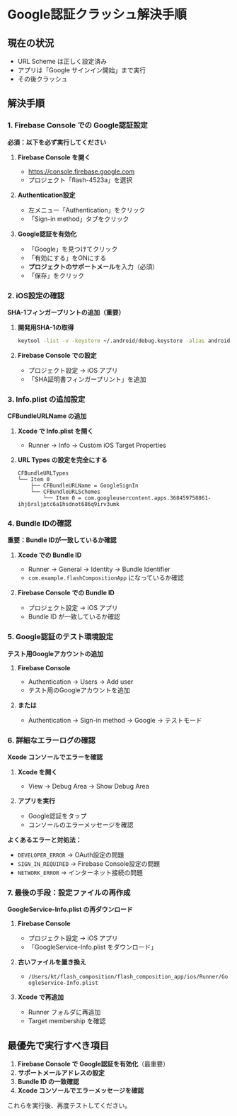 # Google認証クラッシュ解決手順

## 現在の状況
- URL Scheme は正しく設定済み
- アプリは「Google サインイン開始」まで実行
- その後クラッシュ

## 解決手順

### 1. Firebase Console での Google認証設定

**必須：以下を必ず実行してください**

1. **Firebase Console を開く**
   - https://console.firebase.google.com
   - プロジェクト「flash-4523a」を選択

2. **Authentication設定**
   - 左メニュー「Authentication」をクリック
   - 「Sign-in method」タブをクリック

3. **Google認証を有効化**
   - 「Google」を見つけてクリック
   - 「有効にする」をONにする
   - **プロジェクトのサポートメール**を入力（必須）
   - 「保存」をクリック

### 2. iOS設定の確認

**SHA-1フィンガープリントの追加（重要）**

1. **開発用SHA-1の取得**
   ```bash
   keytool -list -v -keystore ~/.android/debug.keystore -alias androiddebugkey -storepass android -keypass android
   ```

2. **Firebase Console での設定**
   - プロジェクト設定 → iOS アプリ
   - 「SHA証明書フィンガープリント」を追加

### 3. Info.plist の追加設定

**CFBundleURLName の追加**

1. **Xcode で Info.plist を開く**
   - Runner → Info → Custom iOS Target Properties

2. **URL Types の設定を完全にする**
   ```
   CFBundleURLTypes
   └── Item 0
       ├── CFBundleURLName = GoogleSignIn
       └── CFBundleURLSchemes
           └── Item 0 = com.googleusercontent.apps.368459758861-ihj6rsljptc6a1hsdnot686q9irv3umk
   ```

### 4. Bundle IDの確認

**重要：Bundle IDが一致しているか確認**

1. **Xcode での Bundle ID**
   - Runner → General → Identity → Bundle Identifier
   - `com.example.flashCompositionApp` になっているか確認

2. **Firebase Console での Bundle ID**
   - プロジェクト設定 → iOS アプリ
   - Bundle ID が一致しているか確認

### 5. Google認証のテスト環境設定

**テスト用Googleアカウントの追加**

1. **Firebase Console**
   - Authentication → Users → Add user
   - テスト用のGoogleアカウントを追加

2. **または**
   - Authentication → Sign-in method → Google → テストモード

### 6. 詳細なエラーログの確認

**Xcode コンソールでエラーを確認**

1. **Xcode を開く**
   - View → Debug Area → Show Debug Area

2. **アプリを実行**
   - Google認証をタップ
   - コンソールのエラーメッセージを確認

**よくあるエラーと対処法：**

- `DEVELOPER_ERROR` → OAuth設定の問題
- `SIGN_IN_REQUIRED` → Firebase Console設定の問題
- `NETWORK_ERROR` → インターネット接続の問題

### 7. 最後の手段：設定ファイルの再作成

**GoogleService-Info.plist の再ダウンロード**

1. **Firebase Console**
   - プロジェクト設定 → iOS アプリ
   - 「GoogleService-Info.plist をダウンロード」

2. **古いファイルを置き換え**
   - `/Users/kt/flash_composition/flash_composition_app/ios/Runner/GoogleService-Info.plist`

3. **Xcode で再追加**
   - Runner フォルダに再追加
   - Target membership を確認

## 最優先で実行すべき項目

1. **Firebase Console で Google認証を有効化**（最重要）
2. **サポートメールアドレスの設定**
3. **Bundle ID の一致確認**
4. **Xcode コンソールでエラーメッセージを確認**

これらを実行後、再度テストしてください。